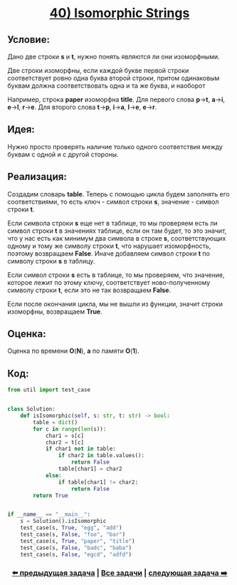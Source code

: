 <div align='center'>
<h1><a href='https://leetcode.com/problems/isomorphic-strings/description/'><strong>40) Isomorphic Strings</strong></a></h1>
</div>

## **Условие:**

Дано две строки **s** и **t**, нужно понять являются ли они изоморфными.

Две строки изоморфны, если каждой букве первой строки соответствует ровно одна буква второй строки, притом одинаковым буквам должна соответствовать одна и та же буква, и наоборот

Например, строка **paper** изоморфна **title**. Для первого слова **p**->**t**, **a**->**i**, **e**->**l**, **r**->**e**. Для второго слова **t**->**p**, **i**->**a**, **l**->**e**, **e**->**r**.

## **Идея:**

Нужно просто проверять наличие только одного соответствия между буквам с одной и с другой стороны.

## **Реализация:**

Создадим словарь **table**. Теперь с помощью цикла будем заполнять его соответствиями, то есть ключ - символ строки **s**, значение - символ строки **t**.

Если символа строки **s** еще нет в таблице, то мы проверяем есть ли символ строки **t** в значениях таблице, если он там будет, то это значит, что у нас есть как минимум два символа в строке **s**, соответствующих одному и тому же символу строки **t**, что нарушает изоморфность, поэтому возвращаем **False**. Иначе добавляем символ строки **t** по символу строки **s** в таблицу.

Если символ строки **s** есть в таблице, то мы проверяем, что значение, которое лежит по этому ключу, соответствует ново-полученному символу строки **t**, если это не так возвращаем **False**.

Если после окончания цикла, мы не вышли из функции, значит строки изоморфны, возвращаем **True**.



## **Оценка:**

Оценка по времени **O**(**N**), **a** по памяти **O**(**1**).

## Код:
```python
from util import test_case


class Solution:
    def isIsomorphic(self, s: str, t: str) -> bool:
        table = dict()
        for c in range(len(s)):
            char1 = s[c]
            char2 = t[c]
            if char1 not in table:
                if char2 in table.values():
                    return False
                table[char1] = char2
            else:
                if table[char1] != char2:
                    return False
        return True


if __name__ == "__main__":
    s = Solution().isIsomorphic
    test_case(s, True, "egg", "add")
    test_case(s, False, "foo", "bar")
    test_case(s, True, "paper", "title")
    test_case(s, False, "badc", "baba")
    test_case(s, False, "egcd", "adfd")

```

<div align='center'><h3><a href='https://github.com/TAskMAster339/PythonAlgorithms/tree/main/39.Ransom%20Note'>⬅️ предыдущая задача</a>&nbsp;|&nbsp;<a href='https://github.com/TAskMAster339/PythonAlgorithms/tree/main/README.md'>Все задачи</a>&nbsp;|&nbsp;<a href='https://github.com/TAskMAster339/PythonAlgorithms/tree/main/41.Word%20Pattern'>следующая задача ➡️</a></h3></div>